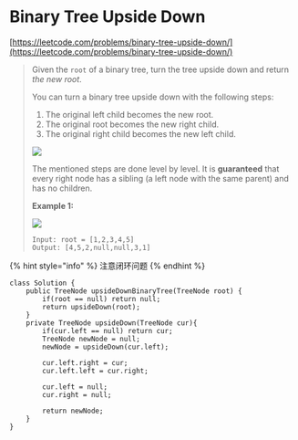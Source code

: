 # Binary Tree Upside Down

[https://leetcode.com/problems/binary-tree-upside-down/](https://leetcode.com/problems/binary-tree-upside-down/)

> Given the `root` of a binary tree, turn the tree upside down and return _the new root_.
>
> You can turn a binary tree upside down with the following steps:
>
> 1. The original left child becomes the new root.
> 2. The original root becomes the new right child.
> 3. The original right child becomes the new left child.
>
> ![](https://assets.leetcode.com/uploads/2020/08/29/main.jpg)
>
> The mentioned steps are done level by level. It is **guaranteed** that every right node has a sibling (a left node with the same parent) and has no children.
>
> &#x20;
>
> **Example 1:**
>
> ![](https://assets.leetcode.com/uploads/2020/08/29/updown.jpg)
>
> ```
> Input: root = [1,2,3,4,5]
> Output: [4,5,2,null,null,3,1]
> ```

{% hint style="info" %}
注意闭环问题&#x20;
{% endhint %}

```
class Solution {
    public TreeNode upsideDownBinaryTree(TreeNode root) {
        if(root == null) return null;
        return upsideDown(root);
    }
    private TreeNode upsideDown(TreeNode cur){
        if(cur.left == null) return cur;
        TreeNode newNode = null;
        newNode = upsideDown(cur.left);
        
        cur.left.right = cur;
        cur.left.left = cur.right;
        
        cur.left = null;
        cur.right = null;
        
        return newNode;
    }
}
```
